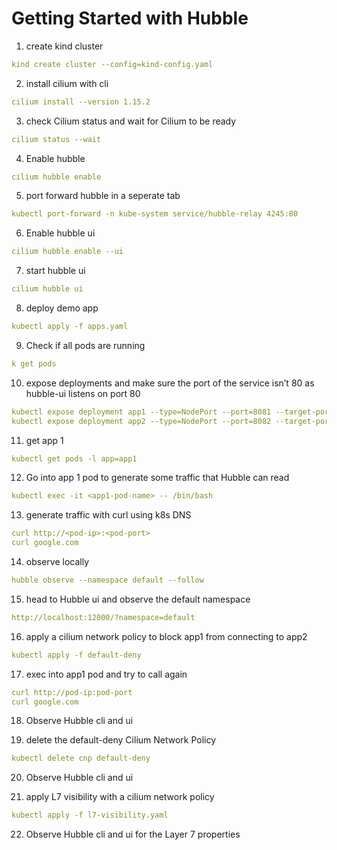 # Getting Started with Hubble

1. create kind cluster

```yaml
kind create cluster --config=kind-config.yaml
```

2. install cilium with cli

```yaml
cilium install --version 1.15.2
```

3. check Cilium status and wait for Cilium to be ready

```yaml
cilium status --wait
```

4. Enable hubble

```yaml
cilium hubble enable
```

5. port forward hubble in a seperate tab
```yaml
kubectl port-forward -n kube-system service/hubble-relay 4245:80
```

6. Enable  hubble ui

```yaml
cilium hubble enable --ui
```

7. start hubble ui

```yaml
cilium hubble ui
```


8. deploy demo app

```yaml
kubectl apply -f apps.yaml
```

9. Check if all pods are running

```yaml
k get pods
```

10. expose deployments and make sure the port of the service isn’t 80 as hubble-ui listens on port 80

```yaml
kubectl expose deployment app1 --type=NodePort --port=8081 --target-port=80 --name=app1-service
kubectl expose deployment app2 --type=NodePort --port=8082 --target-port=80 --name=app2-service

```

11. get app 1

```yaml
kubectl get pods -l app=app1
```

12. Go into app 1 pod to generate some traffic that Hubble can read

```yaml
kubectl exec -it <app1-pod-name> -- /bin/bash
```

13. generate traffic with curl using k8s DNS

```yaml
curl http://<pod-ip>:<pod-port>
curl google.com
```

14. observe locally

```yaml
hubble observe --namespace default --follow
```

15. head to Hubble ui and observe the default namespace

```yaml
http://localhost:12000/?namespace=default
```

16. apply a cilium network policy to block app1 from connecting to app2

```yaml
kubectl apply -f default-deny
```

17. exec into app1 pod and try to call again

```yaml
curl http://pod-ip:pod-port
curl google.com
```

18. Observe Hubble cli and ui

19. delete the default-deny Cilium Network Policy

```yaml
kubectl delete cnp default-deny
```

20. Observe Hubble cli and ui

21. apply L7 visibility with a cilium network policy

```yaml
kubectl apply -f l7-visibility.yaml
```

22. Observe Hubble cli and ui for the Layer 7 properties
